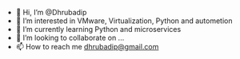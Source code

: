 - 👋 Hi, I’m @Dhrubadip
- 👀 I’m interested in VMware, Virtualization, Python and autometion
- 🌱 I’m currently learning Python and microservices
- 💞️ I’m looking to collaborate on ...
- 📫 How to reach me dhrubadip@gmail.com

<!---
Dhrubadip/Dhrubadip is a ✨ special ✨ repository because its `README.md` (this file) appears on your GitHub profile.
You can click the Preview link to take a look at your changes.
--->
